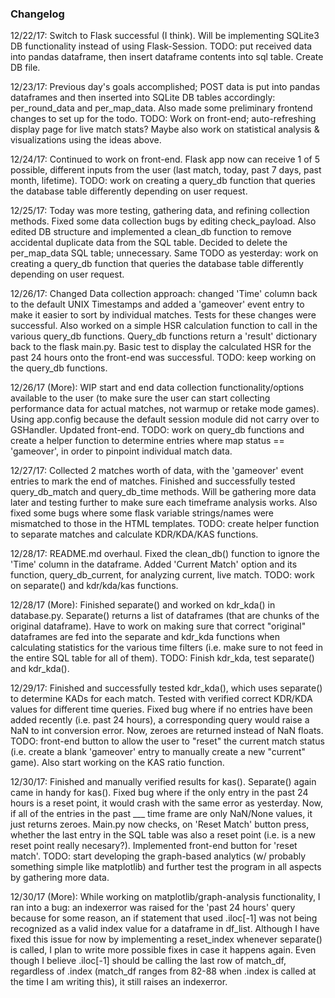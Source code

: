 ### Changelog
12/22/17: Switch to Flask successful (I think). Will be implementing SQLite3 DB functionality instead of using Flask-Session. TODO: put 
received data into pandas dataframe, then insert dataframe contents into sql table. Create DB file.

12/23/17: Previous day's goals accomplished; POST data is put into pandas dataframes and then inserted into SQLite DB tables accordingly: per_round_data and per_map_data. Also made some preliminary frontend changes to set up for the todo. TODO: Work on front-end; auto-refreshing display page for live match stats? Maybe also work on statistical analysis & visualizations using the ideas above.

12/24/17: Continued to work on front-end. Flask app now can receive 1 of 5 possible, different inputs from the user (last match, today, past 7 days, past month, lifetime). TODO: work on creating a query_db function that queries the database table differently depending on user request.

12/25/17: Today was more testing, gathering data, and refining collection methods. Fixed some data collection bugs by editing check_payload. Also edited DB structure and implemented a clean_db function to remove accidental duplicate data from the SQL table. Decided to delete the per_map_data SQL table; unnecessary. Same TODO as yesterday: work on creating a query_db function that queries the database table differently depending on user request.

12/26/17: Changed Data collection approach: changed 'Time' column back to the default UNIX Timestamps and added a 'gameover' event entry to make it easier to sort by individual matches. Tests for these changes were successful. Also worked on a simple HSR calculation function to call in the various query_db functions. Query_db functions return a 'result' dictionary back to the flask main.py. Basic test to display the calculated HSR for the past 24 hours onto the front-end was successful. TODO: keep working on the query_db functions.

12/26/17 (More): WIP start and end data collection functionality/options available to the user (to make sure the user can start collecting performance data for actual matches, not warmup or retake mode games). Using app.config because the default session module did not carry over to GSHandler. Updated front-end. TODO: work on query_db functions and create a helper function to determine entries where map status == 'gameover', in order to pinpoint individual match data.

12/27/17: Collected 2 matches worth of data, with the 'gameover' event entries to mark the end of matches. Finished and successfully tested query_db_match and query_db_time methods. Will be gathering more data later and testing further to make sure each timeframe analysis works. Also fixed some bugs where some flask variable strings/names were mismatched to those in the HTML templates. TODO: create helper function to separate matches and calculate KDR/KDA/KAS functions.

12/28/17: README.md overhaul. Fixed the clean_db() function to ignore the 'Time' column in the dataframe. Added 'Current Match' option and its function, query_db_current, for analyzing current, live match. TODO: work on separate() and kdr/kda/kas functions.

12/28/17 (More): Finished separate() and worked on kdr_kda() in database.py. Separate() returns a list of dataframes (that are chunks of the original dataframe). Have to work on making sure that correct "original" dataframes are fed into the separate and kdr_kda functions when calculating statistics for the various time filters (i.e. make sure to not feed in the entire SQL table for all of them). TODO: Finish kdr_kda, test separate() and kdr_kda().

12/29/17: Finished and successfully tested kdr_kda(), which uses separate() to determine KADs for each match. Tested with verified correct KDR/KDA values for different time queries. Fixed bug where if no entries have been added recently (i.e. past 24 hours), a corresponding query would raise a NaN to int conversion error. Now, zeroes are returned instead of NaN floats. TODO: front-end button to allow the user to "reset" the current match status (i.e. create a blank 'gameover' entry to manually create a new "current" game). Also start working on the KAS ratio function.

12/30/17: Finished and manually verified results for kas(). Separate() again came in handy for kas(). Fixed bug where if the only entry in the past 24 hours is a reset point, it would crash with the same error as yesterday. Now, if all of the entries in the past ___ time frame are only NaN/None values, it just returns zeroes. Main.py now checks, on 'Reset Match' button press, whether the last entry in the SQL table was also a reset point (i.e. is a new reset point really necesary?). Implemented front-end button for 'reset match'. TODO: start developing the graph-based analytics (w/ probably something simple like matplotlib) and further test the program in all aspects by gathering more data.

12/30/17 (More): While working on matplotlib/graph-analysis functionality, I ran into a bug: an indexerror was raised for the 'past 24 hours' query because for some reason, an if statement that used .iloc[-1] was not being recognized as a valid index value for a dataframe in df_list. Although I have fixed this issue for now by implementing a reset_index whenever separate() is called, I plan to write more possible fixes in case it happens again. Even though I believe .iloc[-1] should be calling the last row of match_df, regardless of .index (match_df ranges from 82-88 when .index is called at the time I am writing this), it still raises an indexerror.
